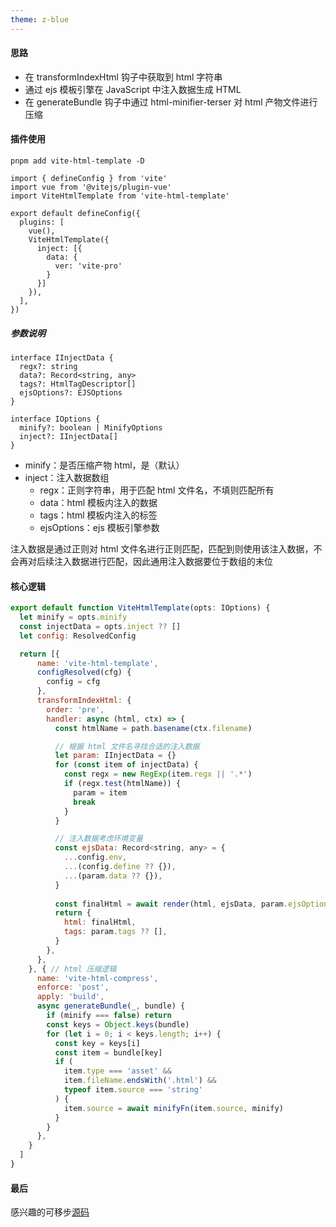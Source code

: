 ```yaml
---
theme: z-blue
---
```

#### 思路
- 在 transformIndexHtml 钩子中获取到 html 字符串
- 通过 ejs 模板引擎在 JavaScript 中注入数据生成 HTML
- 在 generateBundle 钩子中通过 html-minifier-terser 对 html 产物文件进行压缩

#### 插件使用
```
pnpm add vite-html-template -D
```
```
import { defineConfig } from 'vite'
import vue from '@vitejs/plugin-vue'
import ViteHtmlTemplate from 'vite-html-template'

export default defineConfig({
  plugins: [
    vue(),
    ViteHtmlTemplate({
      inject: [{
        data: {
          ver: 'vite-pro'
        }
      }]
    }),
  ],
})
```

##### 参数说明
```
interface IInjectData {
  regx?: string
  data?: Record<string, any>
  tags?: HtmlTagDescriptor[]
  ejsOptions?: EJSOptions
}

interface IOptions {
  minify?: boolean | MinifyOptions
  inject?: IInjectData[]
}
````
- minify：是否压缩产物 html，是（默认）
- inject：注入数据数组
    - regx：正则字符串，用于匹配 html 文件名，不填则匹配所有
    - data：html 模板内注入的数据
    - tags：html 模板内注入的标签
    - ejsOptions：ejs 模板引擎参数

注入数据是通过正则对 html 文件名进行正则匹配，匹配到则使用该注入数据，不会再对后续注入数据进行匹配，因此通用注入数据要位于数组的末位

#### 核心逻辑
```js
export default function ViteHtmlTemplate(opts: IOptions) {
  let minify = opts.minify
  const injectData = opts.inject ?? []
  let config: ResolvedConfig

  return [{
      name: 'vite-html-template',
      configResolved(cfg) {
        config = cfg
      },
      transformIndexHtml: {
        order: 'pre',
        handler: async (html, ctx) => {
          const htmlName = path.basename(ctx.filename)

          // 根据 html 文件名寻找合适的注入数据
          let param: IInjectData = {}
          for (const item of injectData) {
            const regx = new RegExp(item.regx || '.*')
            if (regx.test(htmlName)) {
              param = item
              break
            }
          }

          // 注入数据考虑环境变量
          const ejsData: Record<string, any> = {
            ...config.env,
            ...(config.define ?? {}),
            ...(param.data ?? {}),
          }
          
          const finalHtml = await render(html, ejsData, param.ejsOptions)
          return {
            html: finalHtml,
            tags: param.tags ?? [],
          }
        },
      },
    }, { // html 压缩逻辑
      name: 'vite-html-compress',
      enforce: 'post',
      apply: 'build',
      async generateBundle(_, bundle) {
        if (minify === false) return
        const keys = Object.keys(bundle)
        for (let i = 0; i < keys.length; i++) {
          const key = keys[i]
          const item = bundle[key]
          if (
            item.type === 'asset' &&
            item.fileName.endsWith('.html') &&
            typeof item.source === 'string'
          ) {
            item.source = await minifyFn(item.source, minify)
          }
        }
      },
    }
  ]
}
```

#### 最后
感兴趣的可移步[源码](https://github.com/qp91abc1234/vite-html-template)

